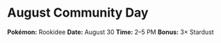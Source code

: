 # August Community Day
**Pokémon:** Rookidee
**Date:** August 30
**Time:** 2–5 PM
**Bonus:** 3× Stardust